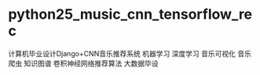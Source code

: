 # python25_music_cnn_tensorflow_rec
计算机毕业设计Django+CNN音乐推荐系统 机器学习 深度学习 音乐可视化 音乐爬虫 知识图谱 卷积神经网络推荐算法 大数据毕设
